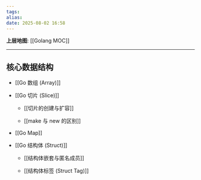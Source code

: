 ```yaml
---
tags: 
alias: 
date: 2025-08-02 16:58
---
```


**上层地图**: [[Golang MOC]]

---
## 核心数据结构

- [[Go 数组 (Array)]]

- [[Go 切片 (Slice)]]

    - [[切片的创建与扩容]]

    - [[make 与 new 的区别]]

- [[Go Map]]

- [[Go 结构体 (Struct)]]

    - [[结构体嵌套与匿名成员]]

    - [[结构体标签 (Struct Tag)]]